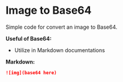 # Image to Base64

Simple code for convert an image to Base64.

**Useful of Base64:**
* Utilize in Markdown documentations

**Markdown:**
```markdown
![img](base64 here)
```
